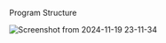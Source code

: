Program Structure


![Screenshot from 2024-11-19 23-11-34](https://github.com/user-attachments/assets/1a8add31-7f93-4a6d-805c-90a4b6bc5ce5)

